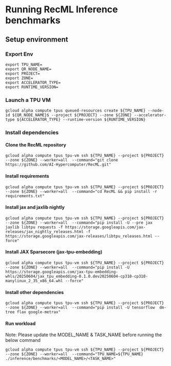 

# Running RecML Inference benchmarks

## Setup environment

### Export Env 

```
export TPU_NAME=
export QR_NODE_NAME=
export PROJECT=
export ZONE=
export ACCELERATOR_TYPE=
export RUNTIME_VERSION=
```

### Launch a TPU VM

```
gcloud alpha compute tpus queued-resources create ${TPU_NAME} --node-id ${QR_NODE_NAME}$ --project ${PROJECT} --zone ${ZONE} --accelerator-type ${ACCELERATOR_TYPE} --runtime-version ${RUNTIME_VERSION}
```

### Install dependencies


#### Clone the RecML repository

```
gcloud alpha compute tpus tpu-vm ssh ${TPU_NAME} --project ${PROJECT} --zone ${ZONE} --worker=all  --command="git clone https://github.com/AI-Hypercomputer/RecML.git"
```

#### Install requirements

```
gcloud alpha compute tpus tpu-vm ssh ${TPU_NAME} --project ${PROJECT} --zone ${ZONE} --worker=all  --command="cd RecML && pip install -r requirements.txt" 
```

#### Install jax and jaxlib nightly

```
gcloud alpha compute tpus tpu-vm ssh ${TPU_NAME} --project ${PROJECT} --zone ${ZONE} --worker=all  --command="pip install -U --pre jax jaxlib libtpu requests -f https://storage.googleapis.com/jax-releases/jax_nightly_releases.html -f https://storage.googleapis.com/jax-releases/libtpu_releases.html --force"
```

#### Install JAX Sparsecore  (jax-tpu-embedding)

```
gcloud alpha compute tpus tpu-vm ssh ${TPU_NAME} --project ${PROJECT} --zone ${ZONE} --worker=all  --command="pip install -U https://storage.googleapis.com/jax-tpu-embedding-whls/20250604/jax_tpu_embedding-0.1.0.dev20250604-cp310-cp310-manylinux_2_35_x86_64.whl --force"
```

#### Install other dependencies

```
gcloud alpha compute tpus tpu-vm ssh ${TPU_NAME} --project ${PROJECT} --zone ${ZONE} --worker=all  --command="pip install -U tensorflow  dm-tree flax google-metrax"
```

#### Run workload

Note: Please update the MODEL_NAME & TASK_NAME before running the below command

```
gcloud alpha compute tpus tpu-vm ssh ${TPU_NAME} --project ${PROJECT} --zone ${ZONE} --worker=all  --command="TPU_NAME=${TPU_NAME} ./inference/benchmarks/<MODEL_NAME>/<TASK_NAME>"
```
